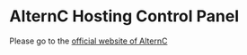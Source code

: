 AlternC Hosting Control Panel
=============================

Please go to the [official website of AlternC](https://alternc.com/)

